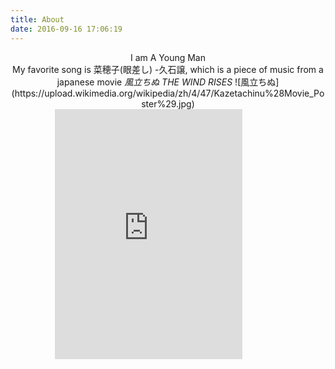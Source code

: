 ```yaml
---
title: About
date: 2016-09-16 17:06:19
---
```

<center>I am A Young Man</center>
<center>My favorite song is 菜穂子(眼差し) -久石譲, which is a piece of music from a japanese movie <em>風立ちぬ THE WIND RISES</em>
![風立ちぬ](https://upload.wikimedia.org/wikipedia/zh/4/47/Kazetachinu%28Movie_Poster%29.jpg)</center>
<!-- <div style="margin:auto; width: 80%"> -->
<iframe style="margin-left: calc(30% - 80px); min-width: 300px" frameborder="no" border="0" marginwidth="0" 
marginheight="0" width=50% height=400 
src="http://music.163.com/outchain/player?type=0&id=466516374&auto=1&height=430">
</iframe>
<!-- </div> -->